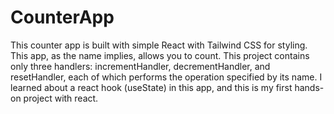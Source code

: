 # CounterApp
This counter app is built with simple React with Tailwind CSS for styling. This app, as the name implies, allows you to count. This project contains only three handlers: incrementHandler, decrementHandler, and resetHandler, each of which performs the operation specified by its name.
I learned about a react hook (useState) in this app, and this is my first hands-on project with react.
